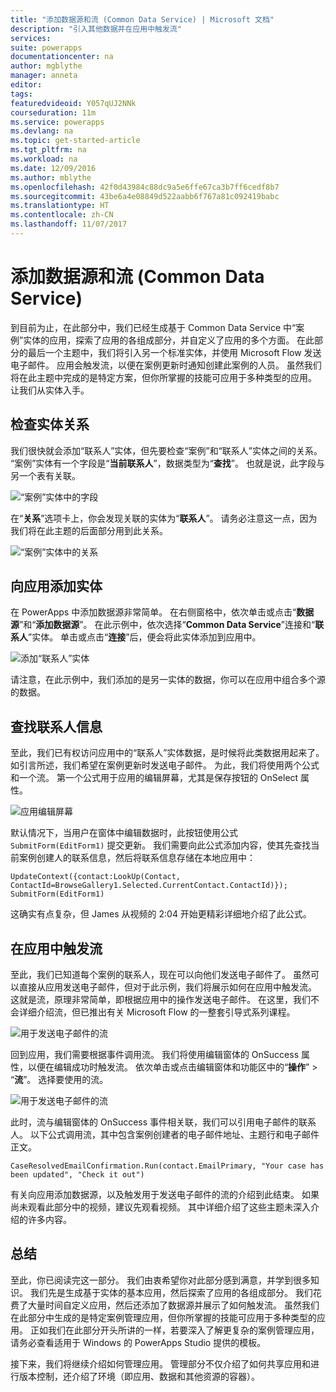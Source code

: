 ```yaml
---
title: "添加数据源和流 (Common Data Service) | Microsoft 文档"
description: "引入其他数据并在应用中触发流"
services: 
suite: powerapps
documentationcenter: na
author: mgblythe
manager: anneta
editor: 
tags: 
featuredvideoid: Y057qUJ2NNk
courseduration: 11m
ms.service: powerapps
ms.devlang: na
ms.topic: get-started-article
ms.tgt_pltfrm: na
ms.workload: na
ms.date: 12/09/2016
ms.author: mblythe
ms.openlocfilehash: 42f0d43984c88dc9a5e6ffe67ca3b7ff6cedf8b7
ms.sourcegitcommit: 43be6a4e08849d522aabb6f767a81c092419babc
ms.translationtype: HT
ms.contentlocale: zh-CN
ms.lasthandoff: 11/07/2017
---
```

# <a name="add-a-data-source-and-flow-common-data-service"></a>添加数据源和流 (Common Data Service)
到目前为止，在此部分中，我们已经生成基于 Common Data Service 中“案例”实体的应用，探索了应用的各组成部分，并自定义了应用的多个方面。 在此部分的最后一个主题中，我们将引入另一个标准实体，并使用 Microsoft Flow 发送电子邮件。 应用会触发流，以便在案例更新时通知创建此案例的人员。 虽然我们将在此主题中完成的是特定方案，但你所掌握的技能可应用于多种类型的应用。 让我们从实体入手。

## <a name="review-entity-relationships"></a>检查实体关系
我们很快就会添加“联系人”实体，但先要检查“案例”和“联系人”实体之间的关系。 “案例”实体有一个字段是“**当前联系人**”，数据类型为“**查找**”。 也就是说，此字段与另一个表有关联。

![“案例”实体中的字段](./media/learning-case-app-add-source/case-fields.png)

在“**关系**”选项卡上，你会发现关联的实体为“**联系人**”。 请务必注意这一点，因为我们将在此主题的后面部分用到此关系。

![“案例”实体中的关系](./media/learning-case-app-add-source/case-relationships.png)

## <a name="add-an-entity-to-the-app"></a>向应用添加实体
在 PowerApps 中添加数据源非常简单。 在右侧窗格中，依次单击或点击“**数据源**”和“**添加数据源**”。 在此示例中，依次选择“**Common Data Service**”连接和“**联系人**”实体。 单击或点击“**连接**”后，便会将此实体添加到应用中。 

![添加“联系人”实体](./media/learning-case-app-add-source/contact-entity.png)

请注意，在此示例中，我们添加的是另一实体的数据，你可以在应用中组合多个源的数据。 

## <a name="look-up-contact-information"></a>查找联系人信息
至此，我们已有权访问应用中的“联系人”实体数据，是时候将此类数据用起来了。 如引言所述，我们希望在案例更新时发送电子邮件。 为此，我们将使用两个公式和一个流。 第一个公式用于应用的编辑屏幕，尤其是保存按钮的 OnSelect 属性。

![应用编辑屏幕](./media/learning-case-app-add-source/edit-screen.png)

默认情况下，当用户在窗体中编辑数据时，此按钮使用公式 `SubmitForm(EditForm1)` 提交更新。 我们需要向此公式添加内容，使其先查找当前案例创建人的联系信息，然后将联系信息存储在本地应用中： 

```UpdateContext({contact:LookUp(Contact, ContactId=BrowseGallery1.Selected.CurrentContact.ContactId)}); SubmitForm(EditForm1)```

这确实有点复杂，但 James 从视频的 2:04 开始更精彩详细地介绍了此公式。

## <a name="trigger-a-flow-from-the-app"></a>在应用中触发流
至此，我们已知道每个案例的联系人，现在可以向他们发送电子邮件了。 虽然可以直接从应用发送电子邮件，但对于此示例，我们将展示如何在应用中触发流。 这就是流，原理非常简单，即根据应用中的操作发送电子邮件。 在这里，我们不会详细介绍流，但已推出有关 Microsoft Flow 的一整套引导式系列课程。 

![用于发送电子邮件的流](./media/learning-case-app-add-source/email-flow.png)

回到应用，我们需要根据事件调用流。 我们将使用编辑窗体的 OnSuccess 属性，以便在编辑成功时触发流。 依次单击或点击编辑窗体和功能区中的“**操作**” > “**流**”。 选择要使用的流。 

![用于发送电子邮件的流](./media/learning-case-app-add-source/add-flow-action.png)

此时，流与编辑窗体的 OnSuccess 事件相关联，我们可以引用电子邮件的联系人。 以下公式调用流，其中包含案例创建者的电子邮件地址、主题行和电子邮件正文。 

```CaseResolvedEmailConfirmation.Run(contact.EmailPrimary, "Your case has been updated", "Check it out")```

有关向应用添加数据源，以及触发用于发送电子邮件的流的介绍到此结束。 如果尚未观看此部分中的视频，建议先观看视频。 其中详细介绍了这些主题未深入介绍的许多内容。

## <a name="wrapping-it-all-up"></a>总结
至此，你已阅读完这一部分。 我们由衷希望你对此部分感到满意，并学到很多知识。 我们先是生成基于实体的基本应用，然后探索了应用的各组成部分。 我们花费了大量时间自定义应用，然后还添加了数据源并展示了如何触发流。 虽然我们在此部分中生成的是特定案例管理应用，但你所掌握的技能可应用于多种类型的应用。 正如我们在此部分开头所讲的一样，若要深入了解更复杂的案例管理应用，请务必查看适用于 Windows 的 PowerApps Studio 提供的模板。 

接下来，我们将继续介绍如何管理应用。 管理部分不仅介绍了如何共享应用和进行版本控制，还介绍了环境（即应用、数据和其他资源的容器）。 

